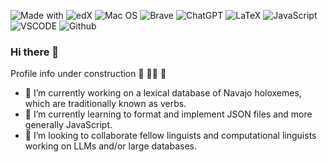 ![Made with](https://img.shields.io/badge/python-3670A0?style=for-the-badge&logo=python&logoColor=ffdd54) ![edX](https://img.shields.io/badge/edX-%2302262B.svg?style=for-the-badge&logo=edX&logoColor=white) ![Mac OS](https://img.shields.io/badge/mac%20os-000000?style=for-the-badge&logo=apple&logoColor=white) ![Brave](https://img.shields.io/badge/Brave-FB542B?style=for-the-badge&logo=Brave&logoColor=white) ![ChatGPT](https://img.shields.io/badge/chatGPT-74aa9c?style=for-the-badge&logo=openai&logoColor=white) ![LaTeX](https://img.shields.io/badge/latex-%23008080.svg?style=for-the-badge&logo=latex&logoColor=white) ![JavaScript](https://img.shields.io/badge/JavaScript-F7DF1E?style=for-the-badge&logo=javascript&logoColor=black) ![VSCODE](https://img.shields.io/badge/Visual_Studio_Code-0078D4?style=for-the-badge&logo=visual%20studio%20code&logoColor=white) ![Github](https://img.shields.io/badge/GitHub-100000?style=for-the-badge&logo=github&logoColor=white)

### Hi there 👋

Profile info under construction 🚧 👷🏽 🚧

- 🔭 I’m currently working on a lexical database of Navajo holoxemes, which are traditionally known as verbs. 
- 🌱 I’m currently learning to format and implement JSON files and more generally JavaScript. 
- 👯 I’m looking to collaborate fellow linguists and computational linguists working on LLMs and/or large databases.

<!--
**enDinetah/enDinetah** is a ✨ _special_ ✨ repository because its `README.md` (this file) appears on your GitHub profile.

Here are some ideas to get you started:


- 🤔 I’m looking for help with ...
- 💬 Ask me about ...
- 📫 How to reach me: ...
- 😄 Pronouns: ...
- ⚡ Fun fact: ...
-->
